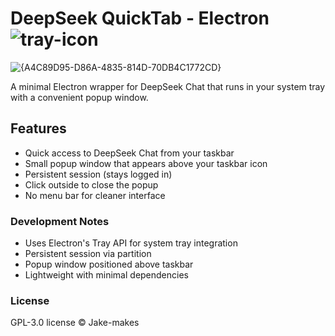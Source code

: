 # DeepSeek QuickTab - Electron ![tray-icon](https://github.com/user-attachments/assets/410b07b2-e9a7-43e7-a9c2-a6adcc1b9c45)

![{A4C89D95-D86A-4835-814D-70DB4C1772CD}](https://github.com/user-attachments/assets/4f63d38b-cdb9-4316-a507-3b360ab031a7)

A minimal Electron wrapper for DeepSeek Chat that runs in your system tray with a convenient popup window.

## Features

- Quick access to DeepSeek Chat from your taskbar
- Small popup window that appears above your taskbar icon
- Persistent session (stays logged in)
- Click outside to close the popup
- No menu bar for cleaner interface

### Development Notes

- Uses Electron's Tray API for system tray integration
- Persistent session via partition
- Popup window positioned above taskbar
- Lightweight with minimal dependencies

### License

GPL-3.0 license © Jake-makes
